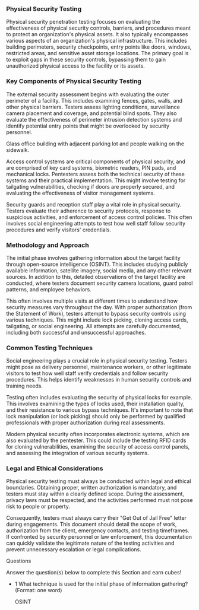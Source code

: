 <h3>Physical Security Testing</h3>

Physical security penetration testing focuses on evaluating the effectiveness of physical security controls, barriers, and procedures meant to protect an organization's physical assets. It also typically encompasses various aspects of an organization's physical infrastructure. This includes building perimeters, security checkpoints, entry points like doors, windows, restricted areas, and sensitive asset storage locations. The primary goal is to exploit gaps in these security controls, bypassing them to gain unauthorized physical access to the facility or its assets.

<h3> Key Components of Physical Security Testing</h3>
The external security assessment begins with evaluating the outer perimeter of a facility. This includes examining fences, gates, walls, and other physical barriers. Testers assess lighting conditions, surveillance camera placement and coverage, and potential blind spots. They also evaluate the effectiveness of perimeter intrusion detection systems and identify potential entry points that might be overlooked by security personnel.

Glass office building with adjacent parking lot and people walking on the sidewalk.

Access control systems are critical components of physical security, and are comprised of key card systems, biometric readers, PIN pads, and mechanical locks. Pentesters assess both the technical security of these systems and their practical implementation. This might involve testing for tailgating vulnerabilities, checking if doors are properly secured, and evaluating the effectiveness of visitor management systems.

Security guards and reception staff play a vital role in physical security. Testers evaluate their adherence to security protocols, response to suspicious activities, and enforcement of access control policies. This often involves social engineering attempts to test how well staff follow security procedures and verify visitors' credentials.

<h3> Methodology and Approach</h3>
The initial phase involves gathering information about the target facility through open-source intelligence (OSINT). This includes studying publicly available information, satellite imagery, social media, and any other relevant sources. In addition to this, detailed observations of the target facility are conducted, where testers document security camera locations, guard patrol patterns, and employee behaviors.

This often involves multiple visits at different times to understand how security measures vary throughout the day. With proper authorization (from the Statement of Work), testers attempt to bypass security controls using various techniques. This might include lock picking, cloning access cards, tailgating, or social engineering. All attempts are carefully documented, including both successful and unsuccessful approaches.

<h3> Common Testing Techniques</h3>

Social engineering plays a crucial role in physical security testing. Testers might pose as delivery personnel, maintenance workers, or other legitimate visitors to test how well staff verify credentials and follow security procedures. This helps identify weaknesses in human security controls and training needs.

Testing often includes evaluating the security of physical locks for example. This involves examining the types of locks used, their installation quality, and their resistance to various bypass techniques. It's important to note that lock manipulation (or lock picking) should only be performed by qualified professionals with proper authorization during real assessments.

Modern physical security often incorporates electronic systems, which are also evaluated by the pentester. This could include the testing RFID cards for cloning vulnerabilities, examining the security of access control panels, and assessing the integration of various security systems.

<h3> Legal and Ethical Considerations </h3>

Physical security testing must always be conducted within legal and ethical boundaries. Obtaining proper, written authorization is mandatory, and testers must stay within a clearly defined scope. During the assessment, privacy laws must be respected, and the activities performed must not pose risk to people or property.

Consequently, testers must always carry their "Get Out of Jail Free" letter during engagements. This document should detail the scope of work, authorization from the client, emergency contacts, and testing timeframes. If confronted by security personnel or law enforcement, this documentation can quickly validate the legitimate nature of the testing activities and prevent unnecessary escalation or legal complications.

Questions

Answer the question(s) below to complete this Section and earn cubes!

- 1 What technique is used for the initial phase of information gathering? (Format: one word)

  OSINT
